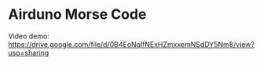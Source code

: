 # Airduno Morse Code
Video demo: https://drive.google.com/file/d/0B4EoNqlfNExHZmxxemNSdDY5Nm8/view?usp=sharing
